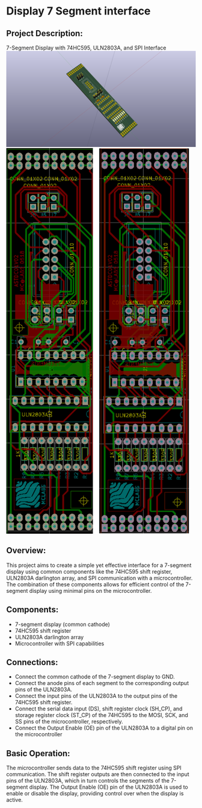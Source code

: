 # Display 7 Segment interface
## Project Description: 
7-Segment Display with 74HC595, ULN2803A, and SPI Interface
![Interface Board](/Images/ASTDC01V01.png "Interface Board")
![B Board](/Images/Board.png "B & F Board")


## Overview:
This project aims to create a simple yet effective interface for a 7-segment display using common components like the 74HC595 shift register, ULN2803A darlington array, and SPI communication with a microcontroller. The combination of these components allows for efficient control of the 7-segment display using minimal pins on the microcontroller.


## Components:
- 7-segment display (common cathode)
- 74HC595 shift register
- ULN2803A darlington array
- Microcontroller with SPI capabilities 

## Connections:

- Connect the common cathode of the 7-segment display to GND.
- Connect the anode pins of each segment to the corresponding output pins of the ULN2803A.
-  Connect the input pins of the ULN2803A to the output pins of the 74HC595 shift register.
- Connect the serial data input (DS), shift register clock (SH_CP), and storage register clock (ST_CP) of the 74HC595 to the MOSI, SCK, and SS pins of the microcontroller, respectively.
- Connect the Output Enable (OE) pin of the ULN2803A to a digital pin on the microcontroller

## Basic Operation:
The microcontroller sends data to the 74HC595 shift register using SPI communication. The shift register outputs are then connected to the input pins of the ULN2803A, which in turn controls the segments of the 7-segment display. The Output Enable (OE) pin of the ULN2803A is used to enable or disable the display, providing control over when the display is active.

